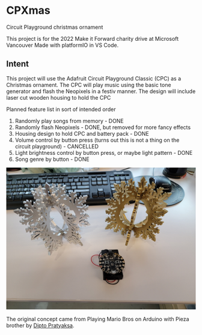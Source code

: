 # CPXmas
Circuit Playground christmas ornament

This project is for the 2022 Make it Forward charity drive at Microsoft Vancouver
Made with platformIO in VS Code.

## Intent
This project will use the Adafruit Circuit Playground Classic (CPC) as a Christmas ornament. The CPC will play music using the basic tone generator and flash the Neopixels in a festiv manner. The design will include laser cut wooden housing to hold the CPC
<p>Planned feature list in sort of intended order

1. Randomly play songs from memory - DONE
2. Randomly flash Neopixels - DONE, but removed for more fancy effects
3. Housing design to hold CPC and battery pack - DONE
4. Volume control by button press (turns out this is not a thing on the circuit playground) - CANCELLED
5. Light brightness control by button press, or maybe light pattern - DONE
6. Song genre by button - DONE

![CPXmas housing](/mech/20221206_123933.jpg)


The original concept came from Playing Mario Bros on Arduino with Pieza brother by [Dipto Pratyaksa](http://www.linuxcircle.com/2013/03/31/playing-mario-bros-tune-with-arduino-and-piezo-buzzer/).
